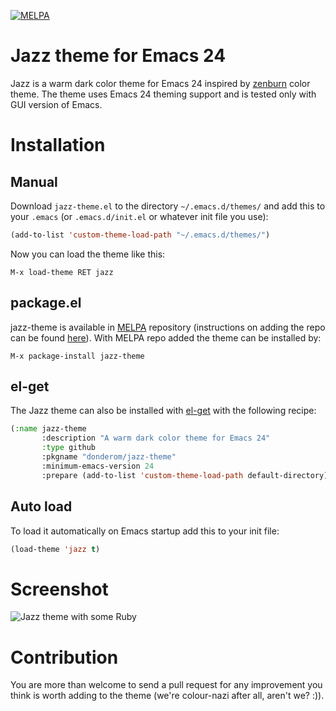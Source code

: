 [![MELPA](http://melpa.org/packages/jazz-theme-badge.svg)](http://melpa.org/#/jazz-theme)

# Jazz theme for Emacs 24

Jazz is a warm dark color theme for Emacs 24 inspired by [zenburn](https://github.com/bbatsov/zenburn-emacs) color theme.
The theme uses Emacs 24 theming support and is tested only with GUI version of Emacs.

# Installation

## Manual

Download `jazz-theme.el` to the directory `~/.emacs.d/themes/` and add this to your `.emacs` (or `.emacs.d/init.el` or whatever init file you use):

```lisp
(add-to-list 'custom-theme-load-path "~/.emacs.d/themes/")
```

Now you can load the theme like this:

`M-x load-theme RET jazz`

## package.el

jazz-theme is available in [MELPA](http://melpa.org) repository (instructions on adding the repo can be found [here](http://melpa.org/#/getting-started)).
With MELPA repo added the theme can be installed by:

`M-x package-install jazz-theme`

## el-get

The Jazz theme can also be installed with [el-get](https://github.com/dimitri/el-get) with the following recipe:

```lisp
(:name jazz-theme
       :description "A warm dark color theme for Emacs 24"
       :type github
       :pkgname "donderom/jazz-theme"
       :minimum-emacs-version 24
       :prepare (add-to-list 'custom-theme-load-path default-directory))
```

## Auto load

To load it automatically on Emacs startup add this to your init file:

```lisp
(load-theme 'jazz t)
```

# Screenshot

![Jazz theme with some Ruby](http://f.cl.ly/items/3O3v0h2m0r1W2U0a3g0z/screenshot.png)

# Contribution

You are more than welcome to send a pull request for any improvement you think is worth adding to the theme
(we're colour-nazi after all, aren't we? :)).
